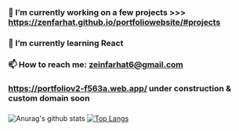 ### 🔭 I’m currently working on a few projects >>> https://zenfarhat.github.io/portfoliowebsite/#projects
### 🌱 I’m currently learning React
### 📫 How to reach me: zeinfarhat6@gmail.com
### https://portfoliov2-f563a.web.app/ under construction & custom domain soon
###
![Anurag's github stats](https://github-readme-stats.vercel.app/api?username=ZenFarhat&count_private=true)
[![Top Langs](https://github-readme-stats.vercel.app/api/top-langs/?username=ZenFarhat&layout=compact)](https://github.com/anuraghazra/github-readme-stats)

<!--
**ZenFarhat/ZenFarhat** is a ✨ _special_ ✨ repository because its `README.md` (this file) appears on your GitHub profile.

Here are some ideas to get you started:

